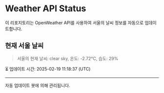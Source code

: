 
# Weather API Status

이 리포지토리는 OpenWeather API를 사용하여 서울의 날씨 정보를 자동으로 업데이트합니다.

## 현재 서울 날씨
> 서울의 현재 날씨: clear sky, 온도: -2.72°C, 습도: 29%

⏳ 업데이트 시간: 2025-02-19 11:18:37 (UTC)

---
자동 업데이트 봇에 의해 관리됩니다.
